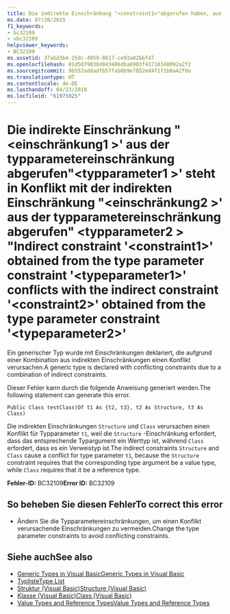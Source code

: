 ```yaml
---
title: Die indirekte Einschränkung "<constraint1>"abgerufen haben, aus der typparametereinschränkung"<typeparameter1>"steht in Konflikt mit der indirekten Einschränkung"<constraint2>"abgerufen haben, aus der typparametereinschränkung"<typeparameter2>"
ms.date: 07/20/2015
f1_keywords:
- bc32109
- vbc32109
helpviewer_keywords:
- BC32109
ms.assetid: 37abd3b4-25dc-4959-8617-ce93a02bbf47
ms.openlocfilehash: 81d5079038d043406dba6903f43710348092a2f2
ms.sourcegitcommit: 9b552addadfb57fab0b9e7852ed4f1f1b8a42f8e
ms.translationtype: HT
ms.contentlocale: de-DE
ms.lasthandoff: 04/23/2019
ms.locfileid: "61975025"
---
```

# <a name="indirect-constraint-constraint1-obtained-from-the-type-parameter-constraint-typeparameter1-conflicts-with-the-indirect-constraint-constraint2-obtained-from-the-type-parameter-constraint-typeparameter2"></a><span data-ttu-id="beafb-102">Die indirekte Einschränkung "\<einschränkung1 >' aus der typparametereinschränkung abgerufen"\<typparameter1 >' steht in Konflikt mit der indirekten Einschränkung "\<einschränkung2 >' aus der typparametereinschränkung abgerufen" \<typparameter2 > "</span><span class="sxs-lookup"><span data-stu-id="beafb-102">Indirect constraint '\<constraint1>' obtained from the type parameter constraint '\<typeparameter1>' conflicts with the indirect constraint '\<constraint2>' obtained from the type parameter constraint '\<typeparameter2>'</span></span>
<span data-ttu-id="beafb-103">Ein generischer Typ wurde mit Einschränkungen deklariert, die aufgrund einer Kombination aus indirekten Einschränkungen einen Konflikt verursachen.</span><span class="sxs-lookup"><span data-stu-id="beafb-103">A generic type is declared with conflicting constraints due to a combination of indirect constraints.</span></span>  
  
 <span data-ttu-id="beafb-104">Dieser Fehler kann durch die folgende Anweisung generiert werden.</span><span class="sxs-lookup"><span data-stu-id="beafb-104">The following statement can generate this error.</span></span>  
  
```  
Public Class testClass(Of t1 As {t2, t3}, t2 As Structure, t3 As Class)  
```  
  
 <span data-ttu-id="beafb-105">Die indirekten Einschränkungen `Structure` und `Class` verursachen einen Konflikt für Typparameter `t1`, weil die `Structure` -Einschränkung erfordert, dass das entsprechende Typargument ein Werttyp ist, während `Class` erfordert, dass es ein Verweistyp ist.</span><span class="sxs-lookup"><span data-stu-id="beafb-105">The indirect constraints `Structure` and `Class` cause a conflict for type parameter `t1`, because the `Structure` constraint requires that the corresponding type argument be a value type, while `Class` requires that it be a reference type.</span></span>  
  
 <span data-ttu-id="beafb-106">**Fehler-ID:** BC32109</span><span class="sxs-lookup"><span data-stu-id="beafb-106">**Error ID:** BC32109</span></span>  
  
## <a name="to-correct-this-error"></a><span data-ttu-id="beafb-107">So beheben Sie diesen Fehler</span><span class="sxs-lookup"><span data-stu-id="beafb-107">To correct this error</span></span>  
  
- <span data-ttu-id="beafb-108">Ändern Sie die Typparametereinschränkungen, um einen Konflikt verursachende Einschränkungen zu vermeiden.</span><span class="sxs-lookup"><span data-stu-id="beafb-108">Change the type parameter constraints to avoid conflicting constraints.</span></span>  
  
## <a name="see-also"></a><span data-ttu-id="beafb-109">Siehe auch</span><span class="sxs-lookup"><span data-stu-id="beafb-109">See also</span></span>

- [<span data-ttu-id="beafb-110">Generic Types in Visual Basic</span><span class="sxs-lookup"><span data-stu-id="beafb-110">Generic Types in Visual Basic</span></span>](../../visual-basic/programming-guide/language-features/data-types/generic-types.md)
- [<span data-ttu-id="beafb-111">Typliste</span><span class="sxs-lookup"><span data-stu-id="beafb-111">Type List</span></span>](../../visual-basic/language-reference/statements/type-list.md)
- [<span data-ttu-id="beafb-112">Struktur (Visual Basic)</span><span class="sxs-lookup"><span data-stu-id="beafb-112">Structure (Visual Basic)</span></span>](../../visual-basic/language-reference/statements/structure-statement.md)
- [<span data-ttu-id="beafb-113">Klasse (Visual Basic)</span><span class="sxs-lookup"><span data-stu-id="beafb-113">Class (Visual Basic)</span></span>](../../visual-basic/language-reference/statements/class-statement.md)
- [<span data-ttu-id="beafb-114">Value Types and Reference Types</span><span class="sxs-lookup"><span data-stu-id="beafb-114">Value Types and Reference Types</span></span>](../../visual-basic/programming-guide/language-features/data-types/value-types-and-reference-types.md)
